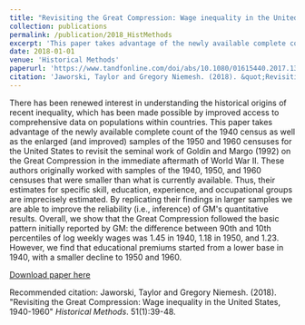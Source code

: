 ```yaml
---
title: "Revisiting the Great Compression: Wage inequality in the United States, 1940-1960 (with Taylor Jaworski)"
collection: publications
permalink: /publication/2018_HistMethods
excerpt: 'This paper takes advantage of the newly available complete count of the 1940 census as well as the enlarged (and improved) samples of the 1950 and 1960 censuses for the United States to revisit the seminal work of Goldin and Margo (1992) on the Great Compression in the immediate aftermath of World War II.'
date: 2018-01-01
venue: 'Historical Methods'
paperurl: 'https://www.tandfonline.com/doi/abs/10.1080/01615440.2017.1393360'
citation: 'Jaworski, Taylor and Gregory Niemesh. (2018). &quot;Revisiting the Great Compression: Wage inequality in the United States, 1940-1960&quot; <i>Historical Methods</i>. 51(1):39-48.'
---
```

There has been renewed interest in understanding the historical origins of recent inequality, which has been made possible by improved access to comprehensive data on populations within countries. This paper takes advantage of the newly available complete count of the 1940 census as well as the enlarged (and improved) samples of the 1950 and 1960 censuses for the United States to revisit the seminal work of Goldin and Margo (1992) on the Great Compression in the immediate aftermath of World War II. These authors originally worked with samples of the 1940, 1950, and 1960 censuses that were smaller than what is currently available. Thus, their estimates for specific skill, education, experience, and occupational groups are imprecisely estimated. By replicating their findings in larger samples we are able to improve the reliability (i.e., inference) of GM's quantitative results. Overall, we show that the Great Compression followed the basic pattern initially reported by GM: the difference between 90th and 10th percentiles of log weekly wages was 1.45 in 1940, 1.18 in 1950, and 1.23. However, we find that educational premiums started from a lower base in 1940, with a smaller decline to 1950 and 1960.

[Download paper here](https://www.tandfonline.com/doi/abs/10.1080/01615440.2017.1393360)

Recommended citation: Jaworski, Taylor and Gregory Niemesh. (2018). "Revisiting the Great Compression: Wage inequality in the United States, 1940-1960" <i>Historical Methods</i>. 51(1):39-48.
